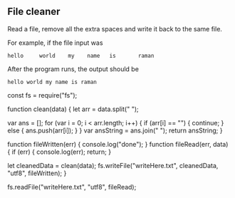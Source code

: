 ## File cleaner

Read a file, remove all the extra spaces and write it back to the same file.

For example, if the file input was

```
hello     world    my    name   is       raman
```

After the program runs, the output should be

```
hello world my name is raman
```

const fs = require("fs");

function clean(data) {
let arr = data.split(" ");

var ans = [];
for (var i = 0; i < arr.length; i++) {
if (arr[i] == "") {
continue;
} else {
ans.push(arr[i]);
}
}
var ansString = ans.join(" ");
return ansString;
}

function fileWritten(err) {
console.log("done");
}
function fileRead(err, data) {
if (err) {
console.log(err);
return;
}

let cleanedData = clean(data);
fs.writeFile("writeHere.txt", cleanedData, "utf8", fileWritten);
}

fs.readFile("writeHere.txt", "utf8", fileRead);

